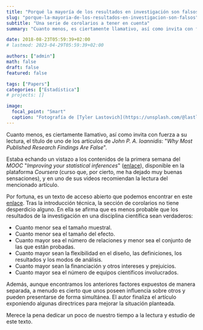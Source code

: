 ```yaml
---
title: "Porqué la mayoría de los resultados en investigación son falsos"
slug: "porque-la-mayoria-de-los-resultados-en-investigacion-son-falsos"
subtitle: "Una serie de corolarios a tener en cuenta"
summary: "Cuanto menos, es ciertamente llamativo, así como invita con fuerza a su lectura, el título de uno de los artículos de John P. A. Ioannidis: 'Why Most Published Research Findings Are False'."

date: 2018-08-23T05:59:39+02:00
# lastmod: 2023-04-29T05:59:39+02:00

authors: ["admin"]
math: false
draft: false
featured: false

tags: ["Papers"]
categories: ["Estadística"]
# projects: []

image:
  focal_point: "Smart"
  caption: "Fotografía de [Tyler Lastovich](https://unsplash.com/@lastly), disponible en [Unsplash](https://unsplash.com/photos/QqRHhYkk-A4)."
---
```


Cuanto menos, es ciertamente llamativo, así como invita con fuerza a su lectura, el título de uno de los artículos de *John P. A. Ioannidis*: "*Why Most Published Research Findings Are False*".

Estaba echando un vistazo a los contenidos de la primera semana del *MOOC* "*Improving your statistical inferences*" ([enlace](https://www.coursera.org/learn/statistical-inferences)), disponible en la plataforma *Coursera* (curso que, por cierto, me ha dejado muy buenas sensaciones), y en uno de sus vídeos recomiendan la lectura del mencionado artículo.

Por fortuna, es un texto de acceso abierto que podemos encontrar en este [enlace](http://journals.plos.org/plosmedicine/article?id=10.1371/journal.pmed.0020124). Tras la introducción técnica, la sección de corolarios no tiene desperdicio alguno. En ella se afirma que es menos probable que los resultados de la investigación en una disciplina científica sean verdaderos:

- Cuanto menor sea el tamaño muestral.
- Cuanto menor sea el tamaño del efecto.
- Cuanto mayor sea el número de relaciones y menor sea el conjunto de las que están probadas.
- Cuanto mayor sean la flexibilidad en el diseño, las definiciones, los resultados y los modos de análisis.
- Cuanto mayor sean la financiación y otros intereses y prejuicios.
- Cuanto mayor sea el número de equipos científicos involucrados.

Además, aunque encontramos los anteriores factores expuestos de manera separada, a menudo es cierto que unos poseen influencia sobre otros y pueden presentarse de forma simultánea. El autor finaliza el artículo exponiendo algunas directrices para mejorar la situación planteada.

Merece la pena dedicar un poco de nuestro tiempo a la lectura y estudio de este texto.
